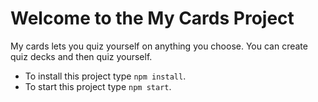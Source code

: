 # Welcome to the My Cards Project

My cards lets you quiz yourself on anything you choose.  You can create quiz decks and then quiz yourself.  

 - To install this project type `npm install`.  
 - To start this project type `npm start`.  
